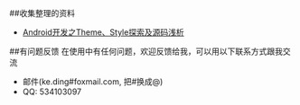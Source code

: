 ##收集整理的资料

* [Android开发之Theme、Style探索及源码浅析](http://blog.csdn.net/yanbober/article/details/51015630)
   
##有问题反馈
在使用中有任何问题，欢迎反馈给我，可以用以下联系方式跟我交流

* 邮件(ke.ding#foxmail.com, 把#换成@)
* QQ: 534103097
